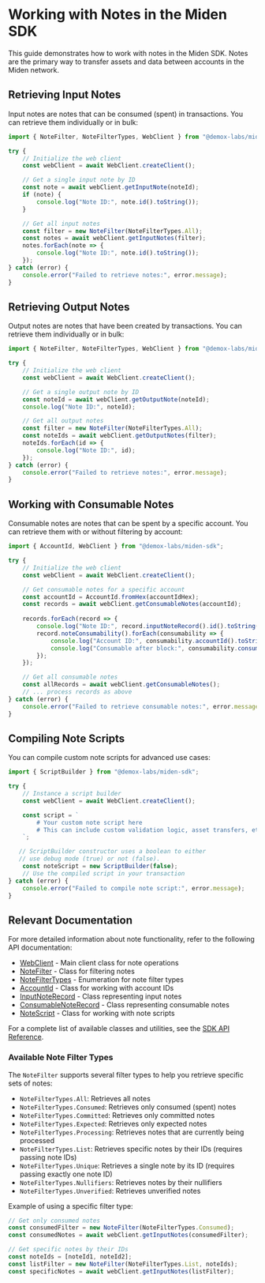 # Working with Notes in the Miden SDK

This guide demonstrates how to work with notes in the Miden SDK. Notes are the primary way to transfer assets and data between accounts in the Miden network.

## Retrieving Input Notes

Input notes are notes that can be consumed (spent) in transactions. You can retrieve them individually or in bulk:

```typescript
import { NoteFilter, NoteFilterTypes, WebClient } from "@demox-labs/miden-sdk";

try {
    // Initialize the web client
    const webClient = await WebClient.createClient();

    // Get a single input note by ID
    const note = await webClient.getInputNote(noteId);
    if (note) {
        console.log("Note ID:", note.id().toString());
    }

    // Get all input notes
    const filter = new NoteFilter(NoteFilterTypes.All);
    const notes = await webClient.getInputNotes(filter);
    notes.forEach(note => {
        console.log("Note ID:", note.id().toString());
    });
} catch (error) {
    console.error("Failed to retrieve notes:", error.message);
}
```

## Retrieving Output Notes

Output notes are notes that have been created by transactions. You can retrieve them individually or in bulk:

```typescript
import { NoteFilter, NoteFilterTypes, WebClient } from "@demox-labs/miden-sdk";

try {
    // Initialize the web client
    const webClient = await WebClient.createClient();

    // Get a single output note by ID
    const noteId = await webClient.getOutputNote(noteId);
    console.log("Note ID:", noteId);

    // Get all output notes
    const filter = new NoteFilter(NoteFilterTypes.All);
    const noteIds = await webClient.getOutputNotes(filter);
    noteIds.forEach(id => {
        console.log("Note ID:", id);
    });
} catch (error) {
    console.error("Failed to retrieve notes:", error.message);
}
```

## Working with Consumable Notes

Consumable notes are notes that can be spent by a specific account. You can retrieve them with or without filtering by account:

```typescript
import { AccountId, WebClient } from "@demox-labs/miden-sdk";

try {
    // Initialize the web client
    const webClient = await WebClient.createClient();

    // Get consumable notes for a specific account
    const accountId = AccountId.fromHex(accountIdHex);
    const records = await webClient.getConsumableNotes(accountId);
    
    records.forEach(record => {
        console.log("Note ID:", record.inputNoteRecord().id().toString());
        record.noteConsumability().forEach(consumability => {
            console.log("Account ID:", consumability.accountId().toString());
            console.log("Consumable after block:", consumability.consumableAfterBlock());
        });
    });

    // Get all consumable notes
    const allRecords = await webClient.getConsumableNotes();
    // ... process records as above
} catch (error) {
    console.error("Failed to retrieve consumable notes:", error.message);
}
```

## Compiling Note Scripts

You can compile custom note scripts for advanced use cases:

```typescript
import { ScriptBuilder } from "@demox-labs/miden-sdk";

try {
    // Instance a script builder
    const webClient = await WebClient.createClient();

    const script = `
        # Your custom note script here
        # This can include custom validation logic, asset transfers, etc.
    `;

   // ScriptBuilder constructor uses a boolean to either
   // use debug mode (true) or not (false).
    const noteScript = new ScriptBuilder(false);
    // Use the compiled script in your transaction
} catch (error) {
    console.error("Failed to compile note script:", error.message);
}
```

## Relevant Documentation

For more detailed information about note functionality, refer to the following API documentation:

- [WebClient](docs/src/web-client/api/classes/WebClient.md) - Main client class for note operations
- [NoteFilter](docs/src/web-client/api/classes/NoteFilter.md) - Class for filtering notes
- [NoteFilterTypes](docs/src/web-client/api/enumerations/NoteFilterTypes.md) - Enumeration for note filter types
- [AccountId](docs/src/web-client/api/classes/AccountId.md) - Class for working with account IDs
- [InputNoteRecord](docs/src/web-client/api/classes/InputNoteRecord.md) - Class representing input notes
- [ConsumableNoteRecord](docs/src/web-client/api/classes/ConsumableNoteRecord.md) - Class representing consumable notes
- [NoteScript](docs/src/web-client/api/classes/NoteScript.md) - Class for working with note scripts

For a complete list of available classes and utilities, see the [SDK API Reference](docs/src/web-client/api/README.md).

### Available Note Filter Types

The `NoteFilter` supports several filter types to help you retrieve specific sets of notes:

- `NoteFilterTypes.All`: Retrieves all notes
- `NoteFilterTypes.Consumed`: Retrieves only consumed (spent) notes
- `NoteFilterTypes.Committed`: Retrieves only committed notes
- `NoteFilterTypes.Expected`: Retrieves only expected notes
- `NoteFilterTypes.Processing`: Retrieves notes that are currently being processed
- `NoteFilterTypes.List`: Retrieves specific notes by their IDs (requires passing note IDs)
- `NoteFilterTypes.Unique`: Retrieves a single note by its ID (requires passing exactly one note ID)
- `NoteFilterTypes.Nullifiers`: Retrieves notes by their nullifiers
- `NoteFilterTypes.Unverified`: Retrieves unverified notes

Example of using a specific filter type:

```typescript
// Get only consumed notes
const consumedFilter = new NoteFilter(NoteFilterTypes.Consumed);
const consumedNotes = await webClient.getInputNotes(consumedFilter);

// Get specific notes by their IDs
const noteIds = [noteId1, noteId2];
const listFilter = new NoteFilter(NoteFilterTypes.List, noteIds);
const specificNotes = await webClient.getInputNotes(listFilter);
``` 
